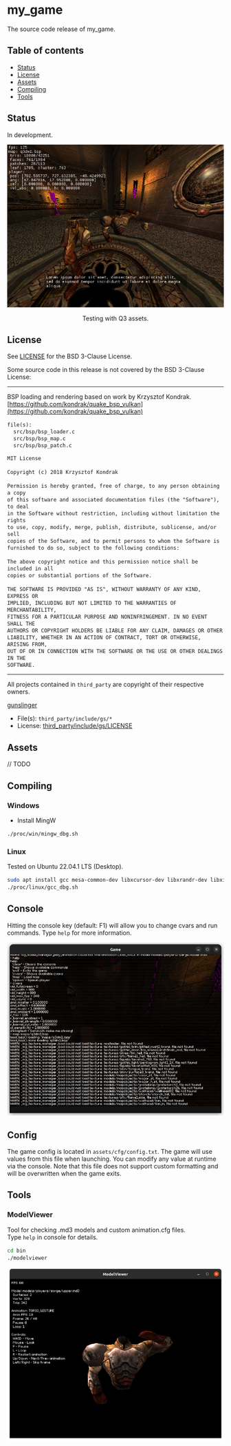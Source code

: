 # my_game

The source code release of my_game.

## Table of contents

- [Status](#Status)
- [License](#License)
- [Assets](#Assets)
- [Compiling](#Compiling)
- [Tools](#Tools)

## Status

In development.

![game screenshot](/docs/screenshots/game_2022-01-05.png)

<p align="center">Testing with Q3 assets.</p>

## License

See [LICENSE](LICENSE) for the BSD 3-Clause License.

Some source code in this release is not covered by the BSD 3-Clause License:

---

BSP loading and rendering based on work by Krzysztof Kondrak.
[https://github.com/kondrak/quake_bsp_vulkan](https://github.com/kondrak/quake_bsp_vulkan)

```
file(s):
  src/bsp/bsp_loader.c
  src/bsp/bsp_map.c
  src/bsp/bsp_patch.c
```

```
MIT License

Copyright (c) 2018 Krzysztof Kondrak

Permission is hereby granted, free of charge, to any person obtaining a copy
of this software and associated documentation files (the "Software"), to deal
in the Software without restriction, including without limitation the rights
to use, copy, modify, merge, publish, distribute, sublicense, and/or sell
copies of the Software, and to permit persons to whom the Software is
furnished to do so, subject to the following conditions:

The above copyright notice and this permission notice shall be included in all
copies or substantial portions of the Software.

THE SOFTWARE IS PROVIDED "AS IS", WITHOUT WARRANTY OF ANY KIND, EXPRESS OR
IMPLIED, INCLUDING BUT NOT LIMITED TO THE WARRANTIES OF MERCHANTABILITY,
FITNESS FOR A PARTICULAR PURPOSE AND NONINFRINGEMENT. IN NO EVENT SHALL THE
AUTHORS OR COPYRIGHT HOLDERS BE LIABLE FOR ANY CLAIM, DAMAGES OR OTHER
LIABILITY, WHETHER IN AN ACTION OF CONTRACT, TORT OR OTHERWISE, ARISING FROM,
OUT OF OR IN CONNECTION WITH THE SOFTWARE OR THE USE OR OTHER DEALINGS IN THE
SOFTWARE.
```

---

All projects contained in `third_party` are copyright of their respective owners.

[gunslinger](https://github.com/MrFrenik/gunslinger)

- File(s): `third_party/include/gs/*`
- License: [third_party/include/gs/LICENSE](third_party/include/gs/LICENSE)

## Assets

// TODO

## Compiling

### Windows

- Install MingW

```sh
./proc/win/mingw_dbg.sh
```

### Linux

Tested on Ubuntu 22.04.1 LTS (Desktop).

```sh
sudo apt install gcc mesa-common-dev libxcursor-dev libxrandr-dev libxinerama-dev libxi-dev libc6-dev-i386
./proc/linux/gcc_dbg.sh
```

## Console

Hitting the console key (default: F1) will allow you to change cvars and run commands. Type `help` for more information.

![console screenshot](/docs/screenshots/console_2022-04-18.png)

## Config

The game config is located in `assets/cfg/config.txt`. The game will use values from this file when launching. You can modify any value at runtime via the console. Note that this file does not support custom formatting and will be overwritten when the game exits.

## Tools

### ModelViewer

Tool for checking .md3 models and custom animation.cfg files.  
Type `help` in console for details.

```sh
cd bin
./modelviewer
```

![modelviewer screenshot](/docs/screenshots/modelviewer_2022-03-11.png)
